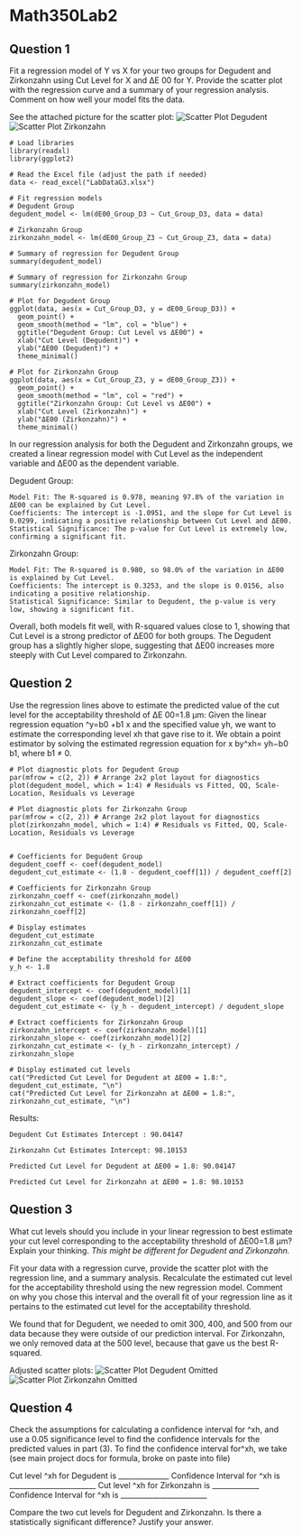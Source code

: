 # Math350Lab2

## Question 1
Fit a regression model of Y vs X for your two groups for Degudent and Zirkonzahn using Cut Level for
X and ΔE 00 for Y. Provide the scatter plot with the regression curve and a summary of your regression
analysis. Comment on how well your model fits the data.

See the attached picture for the scatter plot: 
![Scatter Plot Degudent](Pictures/Scatter-Plot-Degudent-Group-600x500.png)
![Scatter Plot Zirkonzahn](Pictures/Scatter-Plot-Zirkonzahn-Group-600x500.png)

    # Load libraries
    library(readxl)
    library(ggplot2)
    
    # Read the Excel file (adjust the path if needed)
    data <- read_excel("LabDataG3.xlsx")
    
    # Fit regression models
    # Degudent Group
    degudent_model <- lm(dE00_Group_D3 ~ Cut_Group_D3, data = data)
    
    # Zirkonzahn Group
    zirkonzahn_model <- lm(dE00_Group_Z3 ~ Cut_Group_Z3, data = data)
    
    # Summary of regression for Degudent Group
    summary(degudent_model)
    
    # Summary of regression for Zirkonzahn Group
    summary(zirkonzahn_model)
    
    # Plot for Degudent Group
    ggplot(data, aes(x = Cut_Group_D3, y = dE00_Group_D3)) +
      geom_point() +
      geom_smooth(method = "lm", col = "blue") +
      ggtitle("Degudent Group: Cut Level vs ΔE00") +
      xlab("Cut Level (Degudent)") +
      ylab("ΔE00 (Degudent)") +
      theme_minimal()
    
    # Plot for Zirkonzahn Group
    ggplot(data, aes(x = Cut_Group_Z3, y = dE00_Group_Z3)) +
      geom_point() +
      geom_smooth(method = "lm", col = "red") +
      ggtitle("Zirkonzahn Group: Cut Level vs ΔE00") +
      xlab("Cut Level (Zirkonzahn)") +
      ylab("ΔE00 (Zirkonzahn)") +
      theme_minimal()

In our regression analysis for both the Degudent and Zirkonzahn groups, we created a linear regression model with Cut Level as the independent variable and ΔE00 as the dependent variable.

Degudent Group:

    Model Fit: The R-squared is 0.978, meaning 97.8% of the variation in ΔE00 can be explained by Cut Level.
    Coefficients: The intercept is -1.0951, and the slope for Cut Level is 0.0299, indicating a positive relationship between Cut Level and ΔE00.
    Statistical Significance: The p-value for Cut Level is extremely low, confirming a significant fit.

Zirkonzahn Group:

    Model Fit: The R-squared is 0.980, so 98.0% of the variation in ΔE00 is explained by Cut Level.
    Coefficients: The intercept is 0.3253, and the slope is 0.0156, also indicating a positive relationship.
    Statistical Significance: Similar to Degudent, the p-value is very low, showing a significant fit.

Overall, both models fit well, with R-squared values close to 1, showing that Cut Level is a strong predictor of ΔE00 for both groups. The Degudent group has a slightly higher slope, suggesting that ΔE00 increases more steeply with Cut Level compared to Zirkonzahn.



## Question 2
Use the regression lines above to estimate the predicted value of the cut level for the acceptability
threshold of ΔE 00=1.8 μm:
Given the linear regression equation ^y=b0 +b1 x and the specified value yh, we want to estimate the
corresponding level xh that gave rise to it. We obtain a point estimator by solving the estimated
regression equation for x by^xh= yh−b0
b1, where b1 ≠ 0.

    # Plot diagnostic plots for Degudent Group
    par(mfrow = c(2, 2)) # Arrange 2x2 plot layout for diagnostics
    plot(degudent_model, which = 1:4) # Residuals vs Fitted, QQ, Scale-Location, Residuals vs Leverage
    
    # Plot diagnostic plots for Zirkonzahn Group
    par(mfrow = c(2, 2)) # Arrange 2x2 plot layout for diagnostics
    plot(zirkonzahn_model, which = 1:4) # Residuals vs Fitted, QQ, Scale-Location, Residuals vs Leverage
    
    
    # Coefficients for Degudent Group
    degudent_coeff <- coef(degudent_model)
    degudent_cut_estimate <- (1.8 - degudent_coeff[1]) / degudent_coeff[2]
    
    # Coefficients for Zirkonzahn Group
    zirkonzahn_coeff <- coef(zirkonzahn_model)
    zirkonzahn_cut_estimate <- (1.8 - zirkonzahn_coeff[1]) / zirkonzahn_coeff[2]
    
    # Display estimates
    degudent_cut_estimate
    zirkonzahn_cut_estimate
    
    # Define the acceptability threshold for ΔE00
    y_h <- 1.8
    
    # Extract coefficients for Degudent Group
    degudent_intercept <- coef(degudent_model)[1]
    degudent_slope <- coef(degudent_model)[2]
    degudent_cut_estimate <- (y_h - degudent_intercept) / degudent_slope
    
    # Extract coefficients for Zirkonzahn Group
    zirkonzahn_intercept <- coef(zirkonzahn_model)[1]
    zirkonzahn_slope <- coef(zirkonzahn_model)[2]
    zirkonzahn_cut_estimate <- (y_h - zirkonzahn_intercept) / zirkonzahn_slope
    
    # Display estimated cut levels
    cat("Predicted Cut Level for Degudent at ΔE00 = 1.8:", degudent_cut_estimate, "\n")
    cat("Predicted Cut Level for Zirkonzahn at ΔE00 = 1.8:", zirkonzahn_cut_estimate, "\n")

Results:

    Degudent Cut Estimates Intercept : 90.04147 
    
    Zirkonzahn Cut Estimates Intercept: 98.10153 
    
    Predicted Cut Level for Degudent at ΔE00 = 1.8: 90.04147 
    
    Predicted Cut Level for Zirkonzahn at ΔE00 = 1.8: 98.10153 
  
  

## Question 3
What cut levels should you include in your linear regression to best estimate 
your cut level corresponding to the acceptability threshold of ΔE00=1.8 μm? 
Explain your thinking. *This might be different for Degudent and Zirkonzahn.*

Fit your data with a regression curve, provide the scatter plot with the regression 
line, and a summary analysis. Recalculate the estimated cut level for the acceptability 
threshold using the new regression model. Comment on why you chose this interval 
and the overall fit of your regression line as it pertains to the estimated cut 
level for the acceptability threshold.

We found that for Degudent, we needed to omit 300, 400, and 500 from our data because
they were outside of our prediction interval. For Zirkonzahn, we only removed data
at the 500 level, because that gave us the best R-squared.

Adjusted scatter plots:
![Scatter Plot Degudent Omitted](Pictures/Scatter-Plot-Degudent-Group-Omitted-600x500.png)
![Scatter Plot Zirkonzahn Omitted](Pictures/Scatter-Plot-Zirkonzahn-Group-Omitted-600x500.png)



## Question 4
Check the assumptions for calculating a confidence interval for ^xh, and use a 0.05 significance level to
find the confidence intervals for the predicted values in part (3). To find the confidence interval for^xh,
we take (see main project docs for formula, broke on paste into file)

Cut level ^xh for Degudent is ______________
Confidence Interval for ^xh is ________________________
Cut level ^xh for Zirkonzahn is _____________
Confidence Interval for ^xh is ________________________

Compare the two cut levels for Degudent and Zirkonzahn. Is there a statistically significant difference?
Justify your answer.
